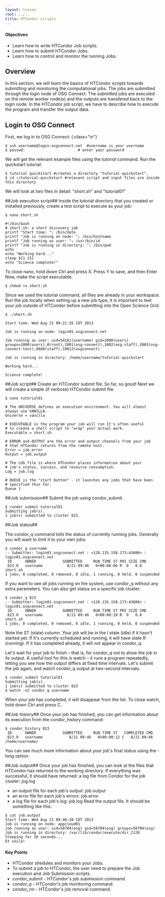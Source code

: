 ```yaml
---
layout: lesson
root: ../..
title: HTCondor scripts  
---
```

<div class="objectives" markdown="1">

#### Objectives
*   Learn how to write HTCondor Job scripts.
*   Learn how to submit HTCondor Jobs.   
*   Learn how to control and monitor the running Jobs.    
</div>

<h2>Overview</h2> 
In this section, we will learn the basics of HTCondor scripts towards submitting and 
monitoring the computational jobs. The jobs are submitted through the login node of 
OSG Connect. The submitted jobs are executed on the remote worker node(s) and the outputs are 
transfered back to the login node. In the HTCondor job script, we have to describe how to execute 
the program and transfer the output data. 

<h2>Login to OSG Connect </h2>

First, we log in to OSG Connect:
{:class="in"}

~~~
$ ssh username@login.osgconnect.net  #username is your username
$ passwd:                        # enter your password
~~~

We will get the relevant example files using the *tutorial* command. Run the quickstart tutorial:

~~~
$ tutorial quickstart #creates a directory "tutorial-quickstart".
$ cd ~/tutorial-quickstart #relevant script and input files are inside this directory
~~~

We will look at two files in detail: "short.sh" and "tutorial01"

##Job execution script##
Inside the tutorial directory that you created or installed previously, create a test script to execute as your job:

~~~
$ nano short.sh
~~~

~~~
#!/bin/bash
# short.sh: a short discovery job
printf "Start time: "; /bin/date
printf "Job is running on node: "; /bin/hostname
printf "Job running as user: "; /usr/bin/id
printf "Job is running in directory: "; /bin/pwd
echo
echo "Working hard..."
sleep ${1-15}
echo "Science complete!"
~~~

To close nano, hold down Ctrl and press X. Press Y to save, and then Enter
Now, make the script executable.

~~~
$ chmod +x short.sh 
~~~

Since we used the tutorial command, all files are already in your workspace. Run 
the job locally when setting up a new job type, it is important to test your 
job outside of HTCondor before submitting into the Open Science Grid. 

~~~
$ ./short.sh
~~~

~~~
Start time: Wed Aug 21 09:21:35 CDT 2013

Job is running on node: login01.osgconnect.net

Job running as user: uid=54161(username) gid=1000(users) groups=1000(users),0(root),1001(osg-connect),1002(osg-staff),1003(osg-connect-test),9948(staff),19012(osgconnect)

Job is running in directory: /home/username/tutorial-quickstart

Working hard...

Science complete!

~~~

##Job script##
Create an HTCondor submit file. So far, so good! Next we will create a 
simple (if verbose) HTCondor submit file.

~~~
$ nano tutorial01
~~~

~~~
# The UNIVERSE defines an execution environment. You will almost always use VANILLA. 
Universe = vanilla 

# EXECUTABLE is the program your job will run It's often useful 
# to create a shell script to "wrap" your actual work. 
Executable = short.sh 

# ERROR and OUTPUT are the error and output channels from your job
# that HTCondor returns from the remote host.
Error = job.error
Output = job.output

# The LOG file is where HTCondor places information about your 
# job's status, success, and resource consumption. 
Log = job.log

# QUEUE is the "start button" - it launches any jobs that have been 
# specified thus far. 
Queue 1
~~~

##Job submission##
Submit the job using condor_submit.

~~~
$ condor_submit tutorial01
Submitting job(s). 
1 job(s) submitted to cluster 823.
~~~

##Job status##

The condor_q command tells the status of currently running jobs. Generally you will want to limit it to your own jobs:

~~~
$ condor_q username
-- Submitter: login01.osgconnect.net : <128.135.158.173:43606> : login01.osgconnect.net
 ID      OWNER            SUBMITTED     RUN_TIME ST PRI SIZE CMD
 823.0   username           8/21 09:46   0+00:00:06 R  0   0.0  short.sh
1 jobs; 0 completed, 0 removed, 0 idle, 1 running, 0 held, 0 suspended
~~~

If you want to see all jobs running on the system, use condor_q without any extra parameters.
You can also get status on a specific job cluster:

~~~
$ condor_q 823
-- Submitter: login01.osgconnect.net : <128.135.158.173:43606> : login01.osgconnect.net
 ID      OWNER            SUBMITTED     RUN_TIME ST PRI SIZE CMD
 823.0   username           8/21 09:46   0+00:00:10 R  0   0.0  short.sh
1 jobs; 0 completed, 0 removed, 0 idle, 1 running, 0 held, 0 suspended
~~~

Note the ST (state) column. Your job will be in the I state (idle) if it hasn't 
started yet. If it's currently scheduled and running, it will have state R (running). If it has completed already, it will not appear in condor_q.

Let's wait for your job to finish – that is, for condor_q not to show the job in its output. A useful tool for this is watch – it runs a program repeatedly, letting you see how the output differs at fixed time intervals. Let's submit the job again, and watch condor_q output at two-second intervals:

~~~
$ condor_submit tutorial01
Submitting job(s). 
1 job(s) submitted to cluster 823
$ watch -n2 condor_q username 
~~~

When your job has completed, it will disappear from the list.  To close watch, hold down Ctrl 
and press C.

##Job history##
Once your job has finished, you can get information about its execution from the condor_history command:

~~~
$ condor_history 823
 ID      OWNER            SUBMITTED     RUN_TIME ST   COMPLETED CMD
 823.0   username            8/21 09:46   0+00:00:12 C   8/21 09:46 /home/username/
~~~

You can see much more information about your job's final status using the -long option.


##Job output##
Once your job has finished, you can look at the files that HTCondor has returned to the 
working directory. If everything was successful, it should have returned: a log file from 
Condor for the job cluster: jog.log
* an output file for each job's output: job.output
* an error file for each job's errors: job.error
* a log  file for each job's log: job.log
Read the output file. It should be something like this:

~~~
$ cat job.output
Start time: Wed Aug 21 09:46:38 CDT 2013
Job is running on node: appcloud01
Job running as user: uid=58704(osg) gid=58704(osg) groups=58704(osg)
Job is running in directory: /var/lib/condor/execute/dir_2120
Sleeping for 10 seconds...
Et voila!
~~~ 

<div class="keypoints" markdown="1">

#### Key Points
*   HTCondor shedules and monitors your Jobs. 
*   To submit a job to HTCondor, the user need to prepare the Job execution and Job Submission scripts. 
*   *condor_submit* - HTCondor's job submission command.     
*   *condor_q* - HTCondor's job monitoring command.     
*   *condor_rm* - HTCondor's job removal command.     
</div>
